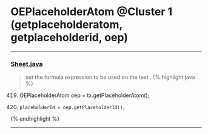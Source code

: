 # OEPlaceholderAtom @Cluster 1 (getplaceholderatom, getplaceholderid, oep)

***

### [Sheet.java](https://searchcode.com/codesearch/view/97394323/)
> set the formula expression to be used on the text . 
{% highlight java %}
419. OEPlaceholderAtom oep = tx.getPlaceholderAtom();
421.     placeholderId = oep.getPlaceholderId();
{% endhighlight %}

***

